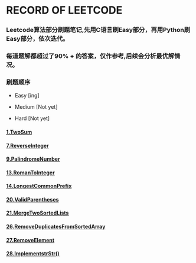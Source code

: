 # RECORD OF LEETCODE #

### Leetcode算法部分刷题笔记,先用C语言刷**Easy**部分，再用Python刷**Easy**部分，依次迭代。

### 每道题解都超过了90% + 的答案，仅作参考,后续会分析最优解情况。

### 刷题顺序

* Easy  [ing]

* Medium  [Not yet]

* Hard    [Not yet]


#### [1.TwoSum](https://github.com/Hanseltu/leetcode-records/tree/master/1.TwoSum)

#### [7.ReverseInteger](https://github.com/Hanseltu/leetcode-records/tree/master/7.ReverseInteger)

#### [9.PalindromeNumber](https://github.com/Hanseltu/leetcode-records/tree/master/9.PalindromeNumber)

#### [13.RomanToInteger](https://github.com/Hanseltu/leetcode-records/tree/master/13.RomanToInteger)

#### [14.LongestCommonPrefix](https://github.com/Hanseltu/leetcode-records/tree/master/14.LongestCommonPrefix)

#### [20.ValidParentheses](https://github.com/Hanseltu/leetcode-records/tree/master/20.ValidParentheses)

#### [21.MergeTwoSortedLists](https://github.com/Hanseltu/leetcode-records/tree/master/21.MergeTwoSortedLists)

#### [26.RemoveDuplicatesFromSortedArray](https://github.com/Hanseltu/leetcode-records/tree/master/26.RemoveDuplicatesFromSortedArray)

#### [27.RemoveElement](https://github.com/Hanseltu/leetcode-records/tree/master/27.RemoveElement)

#### [28.ImplementstrStr()](https://github.com/Hanseltu/leetcode-records/tree/master/28.ImplementstrStr())
